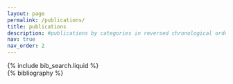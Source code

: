```yaml
---
layout: page
permalink: /publications/
title: publications
description: #publications by categories in reversed chronological order. generated by jekyll-scholar.
nav: true
nav_order: 2
---
```


<!-- _pages/publications.md -->

<!-- Bibsearch Feature -->

<div class="publications-page">
  {% include bib_search.liquid %}

  <div class="publications">
    {% bibliography %}
  </div>
</div>
